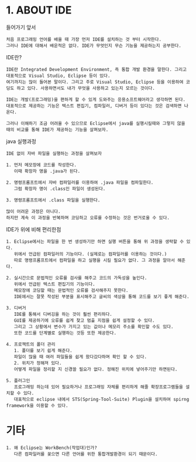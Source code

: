 # 1. ABOUT IDE

 들어가기 앞서 
    
    처음 프로그래밍 언어를 배울 때 가장 먼저 IDE를 설치하는 것 부터 시작한다.  
    그러나 IDE에 대해서 배운적은 없다. IDE가 무엇인지 무슨 기능을 제공하는지 공부한다.


IDE란?

    IDE란 Integrated Development Environment, 즉 통합 개발 환경을 말한다. 그리고 대표적으로 Visual Studio, Eclipse 등이 있다. 
    여기까지는 많이 들어본 말이다. 그리고 주로 Visual Studio, Eclipse 등을 이용하여 코딩도 하고 있다. 사용하면서도 내가 무엇을 사용하고 있는지 모르는 것이다. 

    IDE는 개발(프로그래밍)을 편하게 할 수 있게 도와주는 응용소프트웨어라고 생각하면 된다.
    대표적으로 제공하는 기능은 텍스트 편집기, 컴파일러, 디버거 등이 있다는 것은 검색하면 나온다. 
    
    그러나 이해하기 조금 어려울 수 있으므로 Eclipse에서 java를 실행시킬때와 그렇지 않을 때의 비교를 통해 IDE가 제공하는 기능을 살펴보자.


java 실행과정

    IDE 없이 자바 파일을 실행하는 과정을 살펴보자
    
    1. 먼저 메모장에 코드를 작성한다. 
       이때 확장자 명을 .java가 된다.

    2. 명령프롬프트에서 자바 컴파일러를 이용하여 .java 파일을 컴파일한다.
       그럼 확장자 명이 .class인 파일이 생성된다.

    3. 명령프롬프트에서 .class 파일을 실행한다.

    많이 어려운 과정은 아니다. 
    하지만 계속 이 과정을 반복하며 코딩하고 오류를 수정하는 것은 번거로울 수 있다. 
    
IDE가 위에 비해 편리한점 

    1. Eclipse에서는 파일을 한 번 생성하기만 하면 실행 버튼을 통해 위 과정을 생략할 수 있다.
       위에서 언급된 컴파일러의 기능이다. (실제로는 컴파일러를 이용하는 것이다.)
       따로 명령프롬프트에서 컴파일을 하고 실행을 시킬 필요가 없다. 그 과정을 알아서 해준다.   
    
    2. 실시간으로 문법적인 오류를 검사를 해주고 코드의 가독성을 높인다.
       위에서 언급된 텍스트 편집기의 기능이다.
       메모장에 코딩할 때는 문법적인 오류를 검사해주지 못한다. 
       IDE에서는 잘못 작성된 부분을 표시해주고 글씨의 색상을 통해 코드를 보기 좋게 해준다. 
    
    3. 디버거
       IDE를 통해서 디버깅을 하는 것이 훨씬 편리하다.
       GUI를 제공하기에 오류를 쉽게 찾고 멈출 지점을 쉽게 설정할 수 있다. 
       그리고 그 상황에서 변수가 가지고 있는 값이나 메모리 주소를 확인할 수도 있다. 
       또한 코드를 단계별로 실행하는 것등 또한 제공한다.

    4. 프로잭트의 폴더 관리
       1. 폴더를 보기 쉽게 해준다.
       파일이 많을 때 여러 파일들을 쉽게 왔다갔다하며 확인 할 수 있다.
       2. 위치가 정해져 있다.
       어떻게 파일을 정리할 지 신경쓸 필요가 없다. 정해진 위치에 넣어주기만 하면된다.

    5. 플러그인
       프로그래밍 하는데 있어 필요하거나 프로그래밍 자체를 편리하게 해줄 확장프로그램들을 설치할 수 있다.
       대표적으로 eclipse 내에서 STS(Spring-Tool-Suite) Plugin을 설치하여 spirng framework을 이용할 수 있다.
        


# 기타 
    1. 왜 Eclipse는 WorkBench(작업대)인가? 
       다른 컴파일러를 꽂으면 다른 언어를 위한 통합개발환경이 되기 때문이다.
    